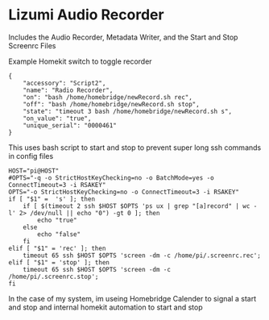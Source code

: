 # Lizumi Audio Recorder

Includes the Audio Recorder, Metadata Writer, and the Start and Stop Screenrc Files

Example Homekit switch to toggle recorder
```
{
	"accessory": "Script2",
	"name": "Radio Recorder",
	"on": "bash /home/homebridge/newRecord.sh rec",
	"off": "bash /home/homebridge/newRecord.sh stop",
	"state": "timeout 3 bash /home/homebridge/newRecord.sh s",
	"on_value": "true",
	"unique_serial": "0000461"
}
```

This uses bash script to start and stop to prevent super long ssh commands in config files
```
HOST="pi@HOST"
#OPTS="-q -o StrictHostKeyChecking=no -o BatchMode=yes -o ConnectTimeout=3 -i RSAKEY"
OPTS="-o StrictHostKeyChecking=no -o ConnectTimeout=3 -i RSAKEY"
if [ "$1" =  's' ]; then
	if [ $(timeout 2 ssh $HOST $OPTS 'ps ux | grep "[a]record" | wc -l' 2> /dev/null || echo "0") -gt 0 ]; then
		echo "true"
	else
		echo "false"
	fi
elif [ "$1" = 'rec' ]; then
	timeout 65 ssh $HOST $OPTS 'screen -dm -c /home/pi/.screenrc.rec';
elif [ "$1" = 'stop' ]; then
	timeout 65 ssh $HOST $OPTS 'screen -dm -c /home/pi/.screenrc.stop';
fi
```
In the case of my system, im useing Homebridge Calender to signal a start and stop and internal homekit automation to start and stop